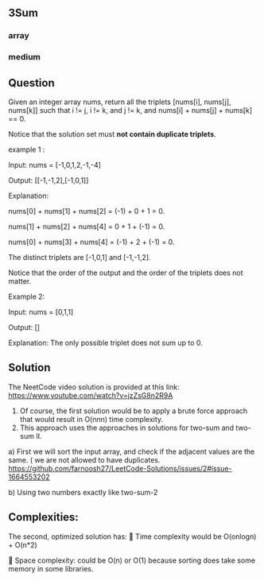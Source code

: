 ## 3Sum
### array
### medium
## Question

Given an integer array nums, return all the triplets [nums[i], nums[j], nums[k]] such that i != j, i != k, and j != k, and nums[i] + nums[j] + nums[k] == 0.

Notice that the solution set must **not contain duplicate triplets**.

example 1 : 

Input: nums = [-1,0,1,2,-1,-4]

Output: [[-1,-1,2],[-1,0,1]]

Explanation: 

nums[0] + nums[1] + nums[2] = (-1) + 0 + 1 = 0.

nums[1] + nums[2] + nums[4] = 0 + 1 + (-1) = 0.

nums[0] + nums[3] + nums[4] = (-1) + 2 + (-1) = 0.

The distinct triplets are [-1,0,1] and [-1,-1,2].

Notice that the order of the output and the order of the triplets does not matter.

Example 2:

Input: nums = [0,1,1]

Output: []

Explanation: The only possible triplet does not sum up to 0.

## Solution
The NeetCode video solution is provided at this link: https://www.youtube.com/watch?v=jzZsG8n2R9A

1) Of course, the first solution would be to apply a brute force approach that would result in O(n*n*n) time complexity.
3) This approach uses the approaches in solutions for two-sum and two-sum II.

  a) First we will sort the input array, and check if the adjacent values are the same. ( we are not allowed to have duplicates. 
  https://github.com/farnoosh27/LeetCode-Solutions/issues/2#issue-1664553202
  
  b) Using two numbers exactly like two-sum-2
  
  ## Complexities: 
  The second, optimized solution has: 
  📀 Time complexity would be O(onlogn) + O(n*2)
  
  📀 Space complexity: could be O(n) or O(1) because sorting does take some memory in some libraries. 
